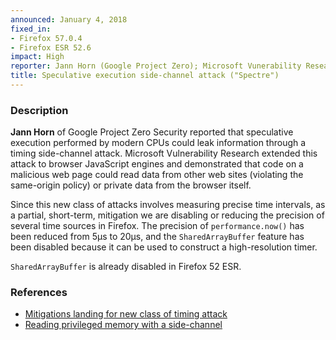 ```yaml
---
announced: January 4, 2018
fixed_in:
- Firefox 57.0.4
- Firefox ESR 52.6
impact: High
reporter: Jann Horn (Google Project Zero); Microsoft Vunerability Research
title: Speculative execution side-channel attack ("Spectre")
---
```


<h3>Description</h3>

<p><strong>Jann Horn</strong> of Google Project Zero Security reported that
speculative execution performed by modern CPUs could leak information through
a timing side-channel attack. Microsoft Vulnerability Research extended this attack
to browser JavaScript engines and demonstrated that code on a malicious web
page could read data from other web sites (violating the same-origin policy) or
private data from the browser itself.
</p>

<p>Since this new class of attacks involves measuring precise time intervals,
as a partial, short-term, mitigation we are disabling or reducing the precision of
several time sources in Firefox. The precision of <code>performance.now()</code>
has been reduced from 5μs to 20μs, and the <code>SharedArrayBuffer</code>
feature has been disabled because it can be used to construct a high-resolution
timer.</p>

<p class="note"><code>SharedArrayBuffer</code> is already disabled in
Firefox 52 ESR.</p>

<h3>References</h3>

<ul>
  <li><a href="https://blog.mozilla.org/security/2018/01/03/mitigations-landing-new-class-timing-attack/">
        Mitigations landing for new class of timing attack</a></li>
 <li><a href="https://googleprojectzero.blogspot.com/2018/01/reading-privileged-memory-with-side.html">
        Reading privileged memory with a side-channel</a></li>
</ul>

